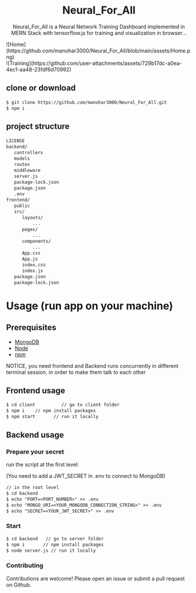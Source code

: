 <h1 align="center">
Neural_For_All
</h1>
<p align="center">
Neural_For_All is a Neural Network Training Dashboard implemented in MERN Stack with tensorflow.js for training and visualization in browser...
</p>
![Home](https://github.com/manohar3000/Neural_For_All/blob/main/assets/Home.png)<br>
![Training](https://github.com/user-attachments/assets/729b17dc-a0ea-4ec1-aa48-23fdf6d70992)



## clone or download
```terminal
$ git clone https://github.com/manohar3000/Neural_For_All.git
$ npm i
```

## project structure
```terminal
LICENSE
backend/
   controllers
   models
   routes
   middleware
   server.js
   package-lock.json
   package.json  
   .env
frontend/
   public
   src/
      layouts/
          ...
      pages/
          ...
      components/
          ...
      App.css
      App.js
      index.css
      index.js
   package.json
   package-lock.json  
```
# Usage (run app on your machine)
## Prerequisites
- [MongoDB](https://gist.github.com/nrollr/9f523ae17ecdbb50311980503409aeb3)
- [Node](https://nodejs.org/en/download/)
- [npm](https://nodejs.org/en/download/package-manager/)

NOTICE, you need frontend and Backend runs concurrently in different terminal session, in order to make them talk to each other

## Frontend usage
```terminal
$ cd client          // go to client folder
$ npm i    // npm install packages
$ npm start       // run it locally
```

## Backend usage

### Prepare your secret

run the script at the first level:

(You need to add a JWT_SECRET in .env to connect to MongoDB)

```terminal
// in the root level
$ cd backend
$ echo "PORT=<PORT_NUMBER>" >> .env
$ echo "MONGO_URI=<YOUR_MONGODB_CONNECTION_STRING>" >> .env
$ echo "SECRET=<YOUR_JWT_SECRET>" >> .env
```

### Start

```terminal
$ cd backend   // go to server folder
$ npm i       // npm install packages
$ node server.js // run it locally
```
### Contributing
Contributions are welcome! Please open an issue or submit a pull request on Github.

